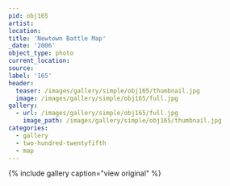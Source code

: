 ```yaml
---
pid: obj165
artist:
location:
title: 'Newtown Battle Map'
_date: '2006'
object_type: photo
current_location:
source:
label: '165'
header:
  teaser: /images/gallery/simple/obj165/thumbnail.jpg
  image: /images/gallery/simple/obj165/full.jpg
gallery:
  - url: /images/gallery/simple/obj165/full.jpg
    image_path: /images/gallery/simple/obj165/thumbnail.jpg
categories:
  - gallery
  - two-hundred-twentyfifth
  - map
---
```


{% include gallery caption="view original" %}
